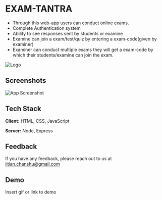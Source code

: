 
# EXAM-TANTRA

- Through this web-app users can conduct online exams.
- Complete Authentication system 
- Ability to see responses sent by students or examine
- Examine can join a exam/test/quiz by entering a exam-code(given by examiner)
- Examiner can conduct multiple exams they will get a exam-code by which their students/examine can join the exam.

![Logo](https://dev-to-uploads.s3.amazonaws.com/uploads/articles/th5xamgrr6se0x5ro4g6.png)

    
## Screenshots

![App Screenshot]()

  
## Tech Stack

**Client:** HTML, CSS, JavaScript

**Server:** Node, Express

  
## Feedback

If you have any feedback, please reach out to us at iitian.chanshu@gmail.com

  
## Demo

Insert gif or link to demo

  
